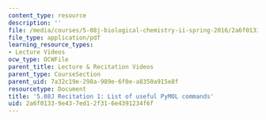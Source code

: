 ```yaml
---
content_type: resource
description: ''
file: /media/courses/5-08j-biological-chemistry-ii-spring-2016/2a6f01339e437ed12f316e4391234f6f_MIT5_08jS16r1_handout.pdf
file_type: application/pdf
learning_resource_types:
- Lecture Videos
ocw_type: OCWFile
parent_title: Lecture & Recitation Videos
parent_type: CourseSection
parent_uid: 7a32c19e-298a-989e-6f0e-a8350a915e8f
resourcetype: Document
title: '5.08J Recitation 1: List of useful PyMOL commands'
uid: 2a6f0133-9e43-7ed1-2f31-6e4391234f6f
---
```

